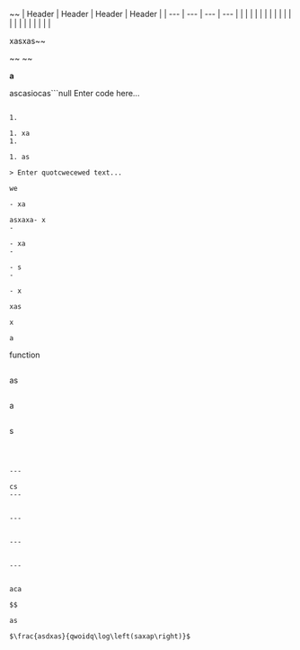 ~~
| Header | Header | Header | Header |
| --- | --- | --- | --- |
|  |  |  |  |
|  |  |  |  |
|  |  |  |  |
|  |  |  |  |

xasxas~~

~~
~~

**a**

ascasiocas```null
Enter code here...
```

1. 

1. xa
1. 

1. as

> Enter quotcwecewed text...

we

- xa

asxaxa- x
- 

- xa
- 

- s
- 

- x

xas

x

a

```
function
```

```
as
```

```
a
```

```
s
```

```

```


---

cs
---


---


---


---


aca

$$​

as

$\frac{asdxas}{qwoidq\log\left(saxap\right)}$​
